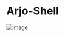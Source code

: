 # Arjo-Shell
![image](https://github.com/Arjo-Shell/Arjo-Shell/assets/122167559/5169587e-0cc0-4083-897b-6058575ffee7)
